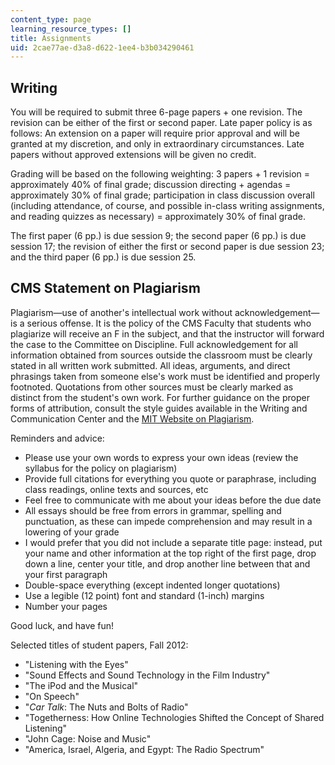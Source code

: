 ```yaml
---
content_type: page
learning_resource_types: []
title: Assignments
uid: 2cae77ae-d3a8-d622-1ee4-b3b034290461
---
```


Writing
-------

You will be required to submit three 6-page papers + one revision. The revision can be either of the first or second paper. Late paper policy is as follows: An extension on a paper will require prior approval and will be granted at my discretion, and only in extraordinary circumstances. Late papers without approved extensions will be given no credit.

Grading will be based on the following weighting: 3 papers + 1 revision = approximately 40% of final grade; discussion directing + agendas = approximately 30% of final grade; participation in class discussion overall (including attendance, of course, and possible in-class writing assignments, and reading quizzes as necessary) = approximately 30% of final grade.

The first paper (6 pp.) is due session 9; the second paper (6 pp.) is due session 17; the revision of either the first or second paper is due session 23; and the third paper (6 pp.) is due session 25.

CMS Statement on Plagiarism
---------------------------

Plagiarism—use of another's intellectual work without acknowledgement—is a serious offense. It is the policy of the CMS Faculty that students who plagiarize will receive an F in the subject, and that the instructor will forward the case to the Committee on Discipline. Full acknowledgement for all information obtained from sources outside the classroom must be clearly stated in all written work submitted. All ideas, arguments, and direct phrasings taken from someone else's work must be identified and properly footnoted. Quotations from other sources must be clearly marked as distinct from the student's own work. For further guidance on the proper forms of attribution, consult the style guides available in the Writing and Communication Center and the [MIT Website on Plagiarism](http://cmsw.mit.edu/writing-and-communication-center/avoiding-plagiarism/).

Reminders and advice:

*   Please use your own words to express your own ideas (review the syllabus for the policy on plagiarism)
*   Provide full citations for everything you quote or paraphrase, including class readings, online texts and sources, etc
*   Feel free to communicate with me about your ideas before the due date
*   All essays should be free from errors in grammar, spelling and punctuation, as these can impede comprehension and may result in a lowering of your grade
*   I would prefer that you did not include a separate title page: instead, put your name and other information at the top right of the first page, drop down a line, center your title, and drop another line between that and your first paragraph
*   Double-space everything (except indented longer quotations)
*   Use a legible (12 point) font and standard (1-inch) margins
*   Number your pages

Good luck, and have fun!

Selected titles of student papers, Fall 2012:

*   "Listening with the Eyes"
*   "Sound Effects and Sound Technology in the Film Industry"
*   "The iPod and the Musical"
*   "On Speech"
*   "_Car Talk_: The Nuts and Bolts of Radio"
*   "Togetherness: How Online Technologies Shifted the Concept of Shared Listening"
*   "John Cage: Noise and Music"
*   "America, Israel, Algeria, and Egypt: The Radio Spectrum"